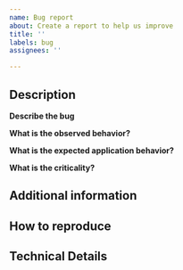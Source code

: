 ```yaml
---
name: Bug report
about: Create a report to help us improve
title: ''
labels: bug
assignees: ''

---
```


## Description

**Describe the bug**
<!-- A clear and concise description of what the bug is. -->

**What is the observed behavior?**

**What is the expected application behavior?**

**What is the criticality?**

## Additional information

<!-- OPTIONAL Any additional material that would help make the case more clear i.e. logs, screenshots etc ...  -->

## How to reproduce

<!-- REQUIRED Steps to reproduce or observe, payloads, related configuration etc ... -->

## Technical Details

<!-- OPTIONAL software version, infrastructure configuration, software dependencies etc ...  -->
